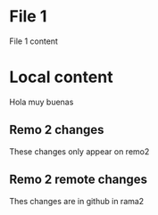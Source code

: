 # File 1
File 1 content



# Local content
Hola muy buenas

## Remo 2 changes
These changes only appear on remo2

## Remo 2 remote changes
Thes changes are in github in rama2
